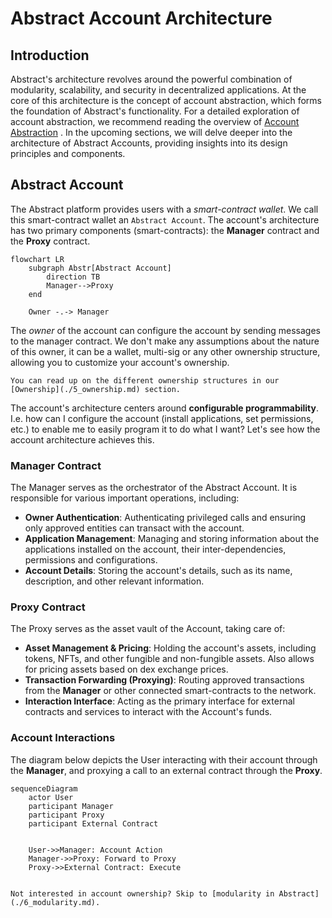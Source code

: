 # Abstract Account Architecture

## Introduction

Abstract's architecture revolves around the powerful combination of modularity, scalability, and security in decentralized applications. At the core of this architecture is the concept of account abstraction, which forms the foundation of Abstract's functionality. For a detailed exploration of account abstraction, we recommend reading the overview of [Account Abstraction](./account_abstraction.md) . In the upcoming sections, we will delve deeper into the architecture of Abstract Accounts, providing insights into its design principles and components.

## Abstract Account

The Abstract platform provides users with a *smart-contract wallet*. We call this smart-contract wallet an `Abstract Account`. The account's architecture has two primary components (smart-contracts): the **Manager** contract and the **Proxy** contract.

```mermaid
flowchart LR
    subgraph Abstr[Abstract Account]
        direction TB
        Manager-->Proxy
    end

    Owner -.-> Manager
```

The *owner* of the account can configure the account by sending messages to the manager contract. We don't make any assumptions about the nature of this owner, it can be a wallet, multi-sig or any other ownership structure, allowing you to customize your account's ownership.

```admonish info
You can read up on the different ownership structures in our [Ownership](./5_ownership.md) section.
```

The account's architecture centers around **configurable programmability**. I.e. how can I configure the account (install applications, set permissions, etc.) to enable me to easily program it to do what I want? Let's see how the account architecture achieves this.

### Manager Contract

The Manager serves as the orchestrator of the Abstract Account. It is responsible for various important operations, including:

- **Owner Authentication**: Authenticating privileged calls and ensuring only approved entities can transact with the account.
- **Application Management**: Managing and storing information about the applications installed on the account, their inter-dependencies, permissions and configurations.
- **Account Details**: Storing the account's details, such as its name, description, and other relevant information.

### Proxy Contract

The Proxy serves as the asset vault of the Account, taking care of:

- **Asset Management & Pricing**: Holding the account's assets, including tokens, NFTs, and other fungible and non-fungible assets. Also allows for pricing assets based on dex exchange prices.
- **Transaction Forwarding (Proxying)**: Routing approved transactions from the **Manager** or other connected smart-contracts to the network.
- **Interaction Interface**: Acting as the primary interface for external contracts and services to interact with the Account's funds.

### Account Interactions

The diagram below depicts the User interacting with their account through the **Manager**, and proxying a call to an external contract through the **Proxy**.

```mermaid
sequenceDiagram
    actor User
    participant Manager
    participant Proxy
    participant External Contract


    User->>Manager: Account Action
    Manager->>Proxy: Forward to Proxy
    Proxy->>External Contract: Execute
  
```

```admonish info
Not interested in account ownership? Skip to [modularity in Abstract](./6_modularity.md).
```
